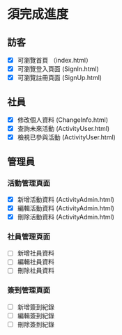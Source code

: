 # 須完成進度

## 訪客
- [x] 可瀏覽首頁 （index.html）
- [x] 可瀏覽登入頁面 (SignIn.html)
- [x] 可瀏覽註冊頁面 (SignUp.html)

## 社員
- [x] 修改個人資料 (ChangeInfo.html)
- [x] 查詢未來活動 (ActivityUser.html)
- [x] 檢視已參與活動 (ActivityUser.html)

## 管理員
### 活動管理頁面
- [x] 新增活動資料 (ActivityAdmin.html)
- [x] 編輯活動資料 (ActivityAdmin.html)
- [x] 刪除活動資料 (ActivityAdmin.html)

### 社員管理頁面
- [ ] 新增社員資料
- [ ] 編輯社員資料
- [ ] 刪除社員資料 

### 簽到管理頁面
- [ ] 新增簽到紀錄
- [ ] 編輯簽到紀錄
- [ ] 刪除簽到紀錄